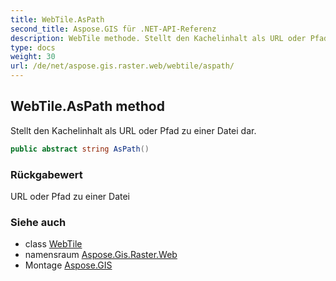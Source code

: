 ```yaml
---
title: WebTile.AsPath
second_title: Aspose.GIS für .NET-API-Referenz
description: WebTile methode. Stellt den Kachelinhalt als URL oder Pfad zu einer Datei dar.
type: docs
weight: 30
url: /de/net/aspose.gis.raster.web/webtile/aspath/
---
```

## WebTile.AsPath method

Stellt den Kachelinhalt als URL oder Pfad zu einer Datei dar.

```csharp
public abstract string AsPath()
```

### Rückgabewert

URL oder Pfad zu einer Datei

### Siehe auch

* class [WebTile](../)
* namensraum [Aspose.Gis.Raster.Web](../../webtile/)
* Montage [Aspose.GIS](../../../)


